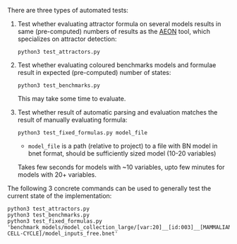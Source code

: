 There are three types of automated tests:

1. Test whether evaluating attractor formula on several models results in same (pre-computed) numbers of results as the [AEON](https://github.com/sybila/biodivine-aeon-py) tool, which specializes on attractor detection:
    ```
    python3 test_attractors.py
    ```

2. Test whether evaluating coloured benchmarks models and formulae result in expected (pre-computed) number of states:
    ```
    python3 test_benchmarks.py
    ```
    This may take some time to evaluate.


3. Test whether result of automatic parsing and evaluation matches the result of manually evaluating formula:
    ```
    python3 test_fixed_formulas.py model_file
    ```
    - `model_file` is a path (relative to project) to a file with BN model in bnet format, should be sufficiently sized model (10-20 variables)
    
    Takes few seconds for models with ~10 variables, upto few minutes for models with 20+ variables.    


The following 3 concrete commands can be used to generally test the current state of the implementation:
```
python3 test_attractors.py
python3 test_benchmarks.py
python3 test_fixed_formulas.py 'benchmark_models/model_collection_large/[var:20]__[id:003]__[MAMMALIAN-CELL-CYCLE]/model_inputs_free.bnet'
```
